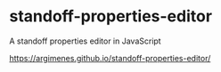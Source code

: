 # standoff-properties-editor
A standoff properties editor in JavaScript

https://argimenes.github.io/standoff-properties-editor/ 
